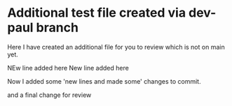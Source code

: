 # Additional test file created via dev-paul branch

Here I have created an additional file for you to review which is not on main yet.

NEw line added here
New line added here


Now I added some 'new lines and made some' changes to commit.

and a final change for review

